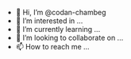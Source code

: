 - 👋 Hi, I’m @codan-chambeg
- 👀 I’m interested in ...
- 🌱 I’m currently learning ...
- 💞️ I’m looking to collaborate on ...
- 📫 How to reach me ...

<!---
codan-chambeg/codan-chambeg is a ✨ special ✨ repository because its `README.md` (this file) appears on your GitHub profile.
You can click the Preview link to take a look at your changes.
--->
